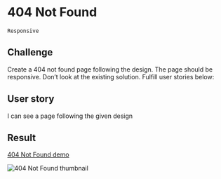 # 404 Not Found

`Responsive`

## Challenge

Create a 404 not found page following the design. The page should be responsive. Don’t look at the existing solution. Fulfill user stories below:

## User story

I can see a page following the given design

## Result

[404 Not Found demo](https://404-not-found-plum.vercel.app/)

![404 Not Found thumbnail](blob:https://vercel.com/b28a97cf-8868-42bf-9085-1d5161036090)
